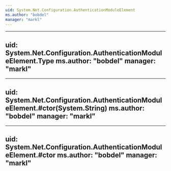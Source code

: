 ```yaml
---
uid: System.Net.Configuration.AuthenticationModuleElement
ms.author: "bobdel"
manager: "markl"
---
```


---
uid: System.Net.Configuration.AuthenticationModuleElement.Type
ms.author: "bobdel"
manager: "markl"
---

---
uid: System.Net.Configuration.AuthenticationModuleElement.#ctor(System.String)
ms.author: "bobdel"
manager: "markl"
---

---
uid: System.Net.Configuration.AuthenticationModuleElement.#ctor
ms.author: "bobdel"
manager: "markl"
---

